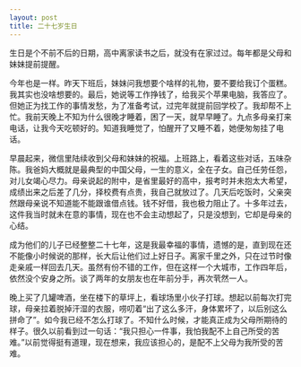```yaml
---
layout: post
title: 二十七岁生日
---
```


生日是个不前不后的日期，高中离家读书之后，就没有在家过过。每年都是父母和妹妹提前提醒。

今年也是一样。昨天下班后，妹妹问我想要个啥样的礼物，要不要给我订个蛋糕。我其实也没啥想要的。最后，她说等工作挣钱了，给我买个苹果电脑，我答应了。但她正为找工作的事情发愁，为了准备考试，过完年就提前回学校了。我却帮不上忙。我前天晚上不知为什么很晚才睡着，困了一天，就早早睡了。九点多母亲打来电话，让我今天吃顿好的。知道我睡觉了，怕醒开了又睡不着，她便匆匆挂了电话。

早晨起来，微信里陆续收到父母和妹妹的祝福。上班路上，看着这些对话，五味杂陈。我爸妈大概就是最典型的中国父母，一生的意义，全在子女。自己任劳任怨，对儿女竭心尽力。母亲说起的附中，是省里最好的高中，报考时并未抱太大希望，成绩出来之后差了几分，择校费有点贵，我自己就放过了。几天后吃饭时，父亲突然跟母亲说不知道能不能跟谁借点钱。钱不好借，我也极力阻止了。十多年过去，这件我当时就未在意的事情，现在也不会主动想起了，只是没想到，它却是母亲的心结。

成为他们的儿子已经整整二十七年，这是我最幸福的事情，遗憾的是，直到现在还不能像小时候说的那样，长大后让他们过上好日子。离家千里之外，只在过节时像走亲戚一样回去几天。虽然有份不错的工作，但在这样一个大城市，工作四年后，依然没个安身之所。谈了两年的女朋友也在年前分手，再次茕然一人。

晚上买了几罐啤酒，坐在楼下的草坪上，看球场里小伙子打球。想起以前每次打完球，母亲拉着脱掉汗湿的衣服，唠叨着“出了这么多汗，身体累坏了，以后别这么拼命了”。如今我已经不怎么打球了。不知什么时候，才能真正成为父母所期待的样子。很久以前看到过一句话：“我只担心一件事，我怕我配不上自己所受的苦难。”以前觉得挺有道理，现在想来，我应该担心的，是配不上父母为我所受的苦难。
